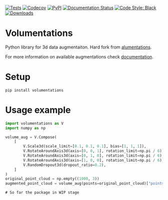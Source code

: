 [![Tests](https://github.com/kumuji/volumentations/workflows/Tests/badge.svg)](https://github.com/kumuji/volumentations/actions?workflow=Tests)
[![Codecov](https://codecov.io/gh/kumuji/volumentations/branch/master/graph/badge.svg)](https://codecov.io/gh/kumuji/volumentations)
[![PyPI](https://img.shields.io/pypi/v/volumentations.svg)](https://pypi.org/project/volumentations/)
[![Documentation Status](https://readthedocs.org/projects/volumentations/badge/?version=latest)](https://volumentations.readthedocs.io/en/latest/?badge=latest)
[![Code Style: Black](https://img.shields.io/badge/code%20style-black-black.svg)](https://github.com/ambv/black)
[![Downloads](https://pepy.tech/badge/volumentations)](https://pepy.tech/project/volumentations)

# Volumentations

Python library for 3d data augmentaiton. Hard fork from [alumentations](https://github.com/albumentations-team/albumentations).

For more information on available augmentations check [documentation](https://volumentations.readthedocs.io/en/latest/index.html).

# Setup

`pip install volumentations`

# Usage example

```python
import volumentations as V
import numpy as np

volume_aug = V.Compose(
    [
        V.Scale3d(scale_limit=[0.1, 0.1, 0.1], bias=[1, 1, 1]),
        V.RotateAroundAxis3d(axis=[0, 0, 1], rotation_limit=np.pi / 6),
        V.RotateAroundAxis3d(axis=[0, 1, 0], rotation_limit=np.pi / 6),
        V.RotateAroundAxis3d(axis=[1, 0, 0], rotation_limit=np.pi / 6),
        V.RandomDropout3d(dropout_ratio=0.2),
    ]
)
original_point_cloud = np.empty((1000, 3))
augmented_point_cloud = volume_aug(points=original_point_cloud)["points"]

```

```
# So far the package in WIP stage
```
